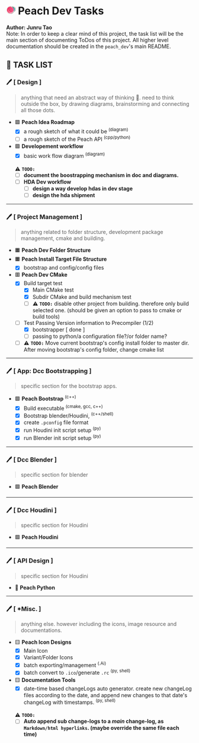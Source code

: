 # ![icon](icons/25w/icon_peach_x25.png) Peach Dev Tasks

**Author: Junru Tao** <br>
Note: In order to keep a clear mind of this project, the task list will be the main section of documenting ToDos of this project. All higher level documentation should be created in the `peach_dev`'s main README. 

## :pencil: TASK LIST
### :pen: [ Design ]
> anything that need an abstract way of thinking :brain:. need to think outside the box, by drawing diagrams, brainstorming and connecting all those dots.

- :purple_square: **Peach Idea Roadmap**
    - [x] a rough sketch of what it could be <sup>(diagram)</sup>
    - [ ] a rough sketch of the Peach API <sup>(cpp/python)</sup>

- :purple_square: **Developement workflow**
    - [x] basic work flow diagram <sup>(diagram)</sup>
    
    <br> :warning: __`TODO:`__
    - [ ] **document the boostrapping mechanism in doc and diagrams.**
    - [ ] **HDA Dev workflow**
        - [ ] **design a way develop hdas in dev stage**
        - [ ] **design the hda shipment**

-----------------------------------------
### :pen: [ Project Management ]
> anything related to folder structure, development package management, cmake and building.

- :orange_square: **Peach Dev Folder Structure**
- :orange_square: **Peach Install Target File Structure**
    - [x] bootstrap and config/config files
- :red_square: **Peach Dev CMake**
    - [x] Build target test
        - [x] Main CMake test
        - [x] Subdir CMake and build mechanism test
        - [ ] :warning: __`TODO:`__ disable other project from building. therefore only build selected one. (should be given an option to pass to cmake or build tools)
    - [ ] Test Passing Version information to Precompiler (1/2)
        - [x] bootstrapper [ done ]
        - [ ] passing to python/a configuration file?/or folder name?    

    - [ ] :warning: __`TODO:`__ Move current bootstrap's config install folder to master dir. After moving bootstrap's config folder, change cmake list

-----------------------------------------
### :pen: [ App: Dcc Bootstrapping ]
> specific section for the bootstrap apps.

- :green_square: **Peach Bootstrap** <sup>(c++)</sup>
    - [x] Build executable <sup>(cmake, gcc, c++)</sup>
    - [x] Bootstrap blender/Houdini, <sup>(c++/shell)</sup>
    - [x] create `.pconfig` file format
    - [x] run Houdini init script setup <sup>(py)</sup>
    - [x] run Blender init script setup <sup>(py)</sup>

-----------------------------------------
### :pen: [ Dcc Blender ]
> specific section for blender

- :green_square: **Peach Blender**


-----------------------------------------
### :pen: [ Dcc Houdini ]
> specific section for Houdini

- :green_square: **Peach Houdini**

-----------------------------------------
### :pen: [ API Design ]
> specific section for Houdini

- :red_circle: **Peach Python**

-----------------------------------------
### :pen: [ *Misc. ]
> anything else. however including the icons, image resource and documentations.

- :yellow_square: **Peach Icon Designs**
    - [x] Main Icon
    - [x] Variant/Folder Icons
    - [x] batch exporting/management <sup>(.Ai)</sup>
    - [x] batch convert to `.ico`/generate `.rc` <sup>(py, shell)</sup>

- :yellow_square: **Documentation Tools**
    - [x] date-time based changeLogs auto generator. create new changeLog files according to the date, and append new changes to that date's changeLog with timestamps. <sup>(py, shell)</sup>
    
    <br> :warning: __`TODO:`__
    - [ ] **Auto append sub change-logs to a _main_ change-log, as `Markdown/html hyperlinks`.
    (maybe override the same file each time)**
